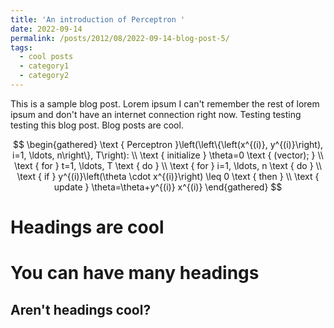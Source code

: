 ```yaml
---
title: 'An introduction of Perceptron '
date: 2022-09-14
permalink: /posts/2012/08/2022-09-14-blog-post-5/
tags:
  - cool posts
  - category1
  - category2
---
```


This is a sample blog post. Lorem ipsum I can't remember the rest of lorem ipsum and don't have an internet connection right now. Testing testing testing this blog post. Blog posts are cool.

$$
\begin{gathered}
\text { Perceptron }\left(\left\{\left(x^{(i)}, y^{(i)}\right), i=1, \ldots, n\right\}, T\right): \\
\text { initialize } \theta=0 \text { (vector); } \\
\text { for } t=1, \ldots, T \text { do } \\
\text { for } i=1, \ldots, n \text { do } \\
\text { if } y^{(i)}\left(\theta \cdot x^{(i)}\right) \leq 0 \text { then } \\
\text { update } \theta=\theta+y^{(i)} x^{(i)}
\end{gathered}
$$

Headings are cool
======

You can have many headings
======

Aren't headings cool?
------
